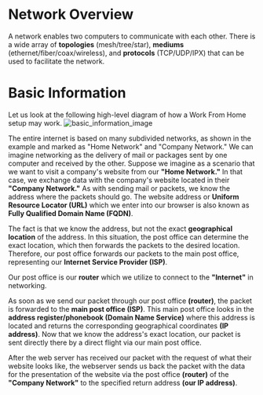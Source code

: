 
# Network Overview
A network enables two computers to communicate with each other. There is a wide array of **topologies** (mesh/tree/star), **mediums** (ethernet/fiber/coax/wireless), and **protocols** (TCP/UDP/IPX) that can be used to facilitate the network.


# Basic Information
Let us look at the following high-level diagram of how a Work From Home setup may work.
![basic_information_image](https://github.com/user-attachments/assets/bcc3f0c5-ae6c-4d11-a2cd-6e19bd95bf80)

The entire internet is based on many subdivided networks, as shown in the example and marked as "Home Network" and "Company Network." We can imagine networking as the delivery of mail or packages sent by one computer and received by the other.
Suppose we imagine as a scenario that we want to visit a company's website from our **"Home Network."** In that case, we exchange data with the company's website located in their **"Company Network."** As with sending mail or packets, we know the address where the packets should go. The website address or **Uniform Resource Locator (URL)** which we enter into our browser is also known as **Fully Qualified Domain Name (FQDN)**.

The fact is that we know the address, but not the exact **geographical location** of the address. In this situation, the post office can determine the exact location, which then forwards the packets to the desired location. Therefore, our post office forwards our packets to the main post office, representing our **Internet Service Provider (ISP)**.

Our post office is our **router** which we utilize to connect to the **"Internet"** in networking.

As soon as we send our packet through our post office **(router)**, the packet is forwarded to the **main post office (ISP)**. This main post office looks in the **address register/phonebook (Domain Name Service)** where this address is located and returns the corresponding geographical coordinates **(IP address)**. Now that we know the address's exact location, our packet is sent directly there by a direct flight via our main post office.

After the web server has received our packet with the request of what their website looks like, the webserver sends us back the packet with the data for the presentation of the website via the post office **(router)** of the **"Company Network"** to the specified return address **(our IP address)**.

